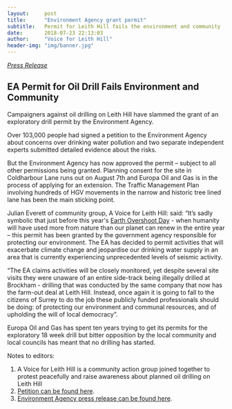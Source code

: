 ```yaml
---
layout:     post
title:      "Environment Agency grant permit"
subtitle:   Permit for Leith Hill fails the environment and community
date:       2018-07-23 22:13:03
author:     "Voice for Leith Hill"
header-img: "img/banner.jpg"
---
```


<u><i>Press Release</i></u>

## EA Permit for Oil Drill Fails Environment and Community

Campaigners against oil drilling on Leith Hill have slammed the grant of an exploratory drill permit by the Environment Agency.

Over 103,000 people had signed a petition to the Environment Agency about concerns over drinking water pollution and two separate independent experts submitted detailed evidence about the risks.

But the Environment Agency has now approved the permit – subject to all other permissions being granted.  Planning consent for the site in Coldharbour Lane runs out on August 7th and Europa Oil and Gas is in the process of applying for an extension.  The Traffic Management Plan involving hundreds of HGV movements in the narrow and historic tree lined lane has been the main sticking point.

Julian Everett of community group, A Voice for Leith Hill: said: “It’s sadly symbolic that just before this year's [Earth Overshoot Day](https://www.overshootday.org/) - when humanity will have used more from nature than our planet can renew in the entire year – this permit has been granted by the government agency responsible for protecting our environment. The EA has decided to permit activities that will exacerbate climate change and jeopardise our drinking water supply in an area that is currently experiencing unprecedented levels of seismic activity.

“The EA claims activities will be closely monitored, yet despite several site visits they were unaware of an entire side-track being illegally drilled at Brockham - drilling that was conducted by the same company that now has the farm-out deal at Leith Hill. Instead, once again it is going to fall to the citizens of Surrey to do the job these publicly funded professionals should be doing: of protecting our environment and communal resources, and of upholding the will of local democracy”.

Europa Oil and Gas has spent ten years trying to get its permits for the exploratory 18 week drill but bitter opposition by the local community and local councils has meant that no drilling has started.

Notes to editors:

1. A Voice for Leith Hill is a community action group joined together to protest peacefully and raise awareness about planned oil drilling on Leith Hill
2. [Petition can be found here](https://you.38degrees.org.uk/petitions/protect-leith-hill-in-surrey-from-the-risk-of-water-contamination-from-planned-oil-drilling-1).
3. [Environment Agency press release can be found here](https://www.gov.uk/government/collections/industrial-emissions-directive-ied-environmental-permits-issued).
